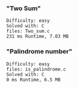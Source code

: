 ### "Two Sum"
    Difficulty: easy
    Solved with: C
    files: Two_sum.c
    231 ms Runtime, 7.03 MB

### "Palindrome number"
    Difficulty: easy
    files: is_palindrome.c
    Solved with: C
    0 ms Runtime, 6.5 MB
